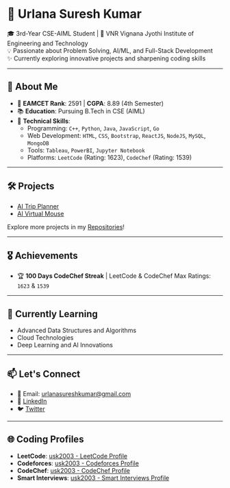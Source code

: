 # 🌟 Urlana Suresh Kumar  

🎓 3rd-Year CSE-AIML Student | 📍 VNR Vignana Jyothi Institute of Engineering and Technology  
💡 Passionate about Problem Solving, AI/ML, and Full-Stack Development  
✨ Currently exploring innovative projects and sharpening coding skills  

---

## 🚀 About Me  

- 🎯 **EAMCET Rank**: 2591 | **CGPA**: 8.89 (4th Semester)  
- 📚 **Education**: Pursuing B.Tech in CSE (AIML)  
- 💼 **Technical Skills**:  
  - Programming: `C++`, `Python`, `Java`, `JavaScript`, `Go`  
  - Web Development: `HTML`, `CSS`, `Bootstrap`, `ReactJS`, `NodeJS`, `MySQL`, `MongoDB`  
  - Tools: `Tableau`, `PowerBI`, `Jupyter Notebook`  
  - Platforms: `LeetCode` (Rating: 1623), `CodeChef` (Rating: 1539)  

---

## 🛠️ Projects  

- [AI Trip Planner](https://github.com/usk2003/Travel-Recommendation-System)  
- [AI Virtual Mouse](https://github.com/usk2003/AI-Virtual-Mouse)  

Explore more projects in my [Repositories](https://github.com/usk2003?tab=repositories)!  

---

## 🎖️ Achievements  

- 🏆 **100 Days CodeChef Streak** | LeetCode & CodeChef Max Ratings: `1623` & `1539`  

---

## 🌱 Currently Learning  

- Advanced Data Structures and Algorithms  
- Cloud Technologies  
- Deep Learning and AI Innovations  

---

## 📫 Let's Connect  
 
- 📧 Email: urlanasureshkumar@gmail.com  
- 💼 [LinkedIn](https://linkedin.com/in/usk2003)  
- 🐦 [Twitter](https://twitter.com/_usk2003)  

---

## 🌐 Coding Profiles

- **LeetCode**: [usk2003 - LeetCode Profile](https://leetcode.com/u/usk2003/)  
- **Codeforces**: [usk2003 - Codeforces Profile](https://codeforces.com/profile/usk2003)  
- **CodeChef**: [usk2003 - CodeChef Profile](https://www.codechef.com/users/usk2003)  
- **Smart Interviews**: [usk2003 - Smart Interviews Profile](https://smartinterviews.in/profile/usk2003)  
